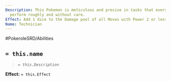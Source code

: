 ```yaml
---
Description: This Pokemon is meticulous and precise in tasks that everyone else would
  perform roughly and without care.
Effect: Add 1 dice to the Damage pool of all Moves with Power 2 or less.
Name: Technician
---
```


#PokeroleSRD/Abilities

## `= this.name`

> *`= this.Description`*

**Effect:** `= this.Effect`